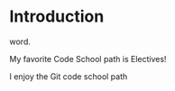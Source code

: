 # Introduction

word.

My favorite Code School path is Electives!

I enjoy the Git code school path

